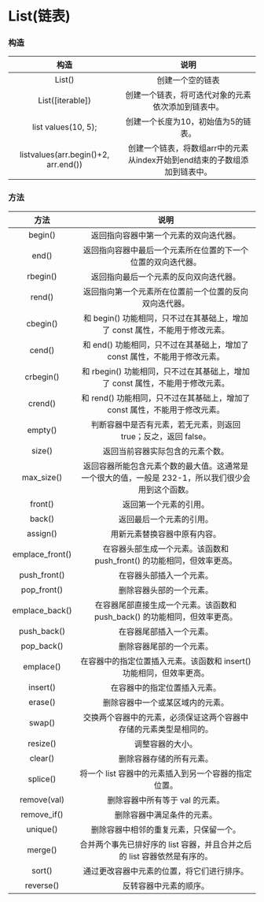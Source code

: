 # List(链表)
### 构造
|                   构造                    |                                   说明                                    |
| :---------------------------------------: | :-----------------------------------------------------------------------: |
|                  List()                   |                             创建一个空的链表                              |
|             List([iterable])              |    创建一个链表，将可迭代对象的元素依次添加到链表中。  |
|         list<int> values(10, 5);          |      创建一个长度为10，初始值为5的链表。     |
| list<int>values(arr.begin()+2, arr.end()) | 创建一个链表，将数组arr中的元素从index开始到end结束的子数组添加到链表中。 |
### 方法
|      方法       |                                                说明                                                |
| :-------------: | :------------------------------------------------------------------------------------------------: |
|     begin()     |                               返回指向容器中第一个元素的双向迭代器。                               |
|      end()      |                    返回指向容器中最后一个元素所在位置的下一个位置的双向迭代器。                    |
|    rbegin()     |                               返回指向最后一个元素的反向双向迭代器。                               |
|     rend()      |                       返回指向第一个元素所在位置前一个位置的反向双向迭代器。                       |
|    cbegin()     |            和 begin() 功能相同，只不过在其基础上，增加了 const 属性，不能用于修改元素。            |
|     cend()      |             和 end() 功能相同，只不过在其基础上，增加了 const 属性，不能用于修改元素。             |
|    crbegin()    |           和 rbegin() 功能相同，只不过在其基础上，增加了 const 属性，不能用于修改元素。            |
|     crend()     |            和 rend() 功能相同，只不过在其基础上，增加了 const 属性，不能用于修改元素。             |
|     empty()     |                  判断容器中是否有元素，若无元素，则返回 true；反之，返回 false。                   |
|     size()      |                                  返回当前容器实际包含的元素个数。                                  |
|   max_size()    | 返回容器所能包含元素个数的最大值。这通常是一个很大的值，一般是 232-1，所以我们很少会用到这个函数。 |
|     front()     |                                       返回第一个元素的引用。                                       |
|     back()      |                                      返回最后一个元素的引用。                                      |
|    assign()     |                                    用新元素替换容器中原有内容。                                    |
| emplace_front() |               在容器头部生成一个元素。该函数和 push_front() 的功能相同，但效率更高。               |
|  push_front()   |                                      在容器头部插入一个元素。                                      |
|   pop_front()   |                                      删除容器头部的一个元素。                                      |
| emplace_back()  |             在容器尾部直接生成一个元素。该函数和 push_back() 的功能相同，但效率更高。              |
|   push_back()   |                                      在容器尾部插入一个元素。                                      |
|   pop_back()    |                                      删除容器尾部的一个元素。                                      |
|    emplace()    |                在容器中的指定位置插入元素。该函数和 insert() 功能相同，但效率更高。                |
|    insert()     |                                    在容器中的指定位置插入元素。                                    |
|     erase()     |                                  删除容器中一个或某区域内的元素。                                  |
|     swap()      |                 交换两个容器中的元素，必须保证这两个容器中存储的元素类型是相同的。                 |
|    resize()     |                                          调整容器的大小。                                          |
|     clear()     |                                      删除容器存储的所有元素。                                      |
|    splice()     |                        将一个 list 容器中的元素插入到另一个容器的指定位置。                        |
|   remove(val)   |                                  删除容器中所有等于 val 的元素。                                   |
|   remove_if()   |                                     删除容器中满足条件的元素。                                     |
|    unique()     |                               删除容器中相邻的重复元素，只保留一个。                               |
|     merge()     |              合并两个事先已排好序的 list 容器，并且合并之后的 list 容器依然是有序的。              |
|     sort()      |                             通过更改容器中元素的位置，将它们进行排序。                             |
|    reverse()    |                                       反转容器中元素的顺序。                                       |

